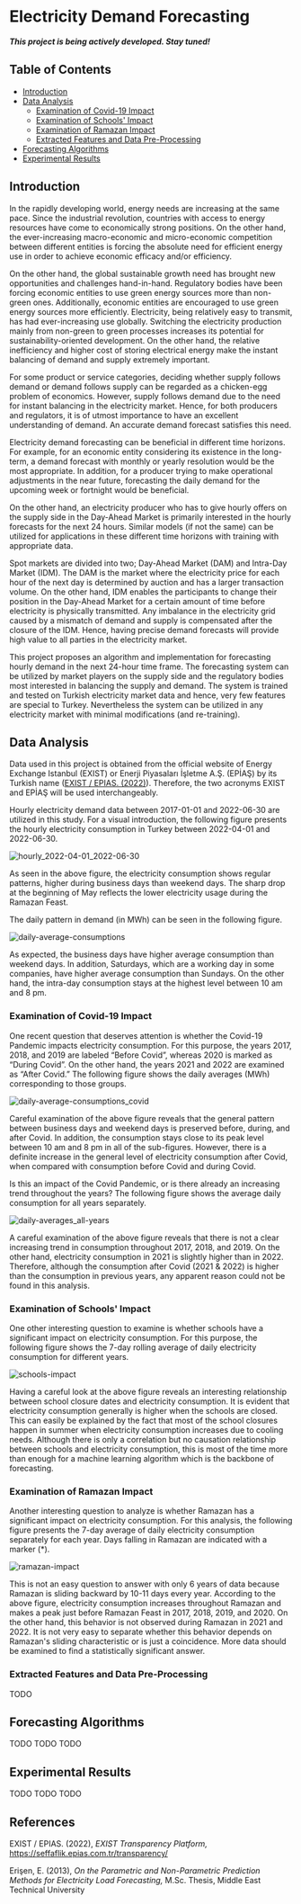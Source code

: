 # Electricity Demand Forecasting

***This project is being actively developed. Stay tuned!***

## Table of Contents
* [Introduction](#introduction)
* [Data Analysis](#data-analysis)
  - [Examination of Covid-19 Impact](#examination-of-covid-19-impact)
  - [Examination of Schools' Impact](#examination-of-schools-impact)
  - [Examination of Ramazan Impact](#examination-of-ramazan-impact)
  - [Extracted Features and Data Pre-Processing](#extracted-features-and-data-pre-processing)
* [Forecasting Algorithms](#forecasting-algorithms)
* [Experimental Results](#experimental-results)

## Introduction
In the rapidly developing world, energy needs are increasing at the same pace. Since the industrial revolution, countries with access to energy resources have come to economically strong positions. On the other hand, the ever-increasing macro-economic and micro-economic competition between different entities is forcing the absolute need for efficient energy use in order to achieve economic efficacy and/or efficiency.

On the other hand, the global sustainable growth need has brought new opportunities and challenges hand-in-hand. Regulatory bodies have been forcing economic entities to use green energy sources more than non-green ones. Additionally, economic entities are encouraged to use green energy sources more efficiently.
Electricity, being relatively easy to transmit, has had ever-increasing use globally. Switching the electricity production mainly from non-green to green processes increases its potential for sustainability-oriented development. On the other hand, the relative inefficiency and higher cost of storing electrical energy make the instant balancing of demand and supply extremely important. 

For some product or service categories, deciding whether supply follows demand or demand follows supply can be regarded as a chicken-egg problem of economics. However, supply follows demand due to the need for instant balancing in the electricity market. Hence, for both producers and regulators, it is of utmost importance to have an excellent understanding of demand. An accurate demand forecast satisfies this need.

Electricity demand forecasting can be beneficial in different time horizons. For example, for an economic entity considering its existence in the long-term, a demand forecast with monthly or yearly resolution would be the most appropriate. In addition, for a producer trying to make operational adjustments in the near future, forecasting the daily demand for the upcoming week or fortnight would be beneficial.

On the other hand, an electricity producer who has to give hourly offers on the supply side in the Day-Ahead Market is primarily interested in the hourly forecasts for the next 24 hours. Similar models (if not the same) can be utilized for applications in these different time horizons with training with appropriate data.

Spot markets are divided into two; Day-Ahead Market (DAM) and Intra-Day Market (IDM). The DAM is the market where the electricity price for each hour of the next day is determined by auction and has a larger transaction volume. On the other hand, IDM enables the participants to change their position in the Day-Ahead Market for a certain amount of time before electricity is physically transmitted. Any imbalance in the electricity grid caused by a mismatch of demand and supply is compensated after the closure of the IDM. Hence, having precise demand forecasts will provide high value to all parties in the electricity market.

This project proposes an algorithm and implementation for forecasting hourly demand in the next 24-hour time frame. The forecasting system can be utilized by market players on the supply side and the regulatory bodies most interested in balancing the supply and demand. The system is trained and tested on Turkish electricity market data and hence, very few features are special to Turkey. Nevertheless the system can be utilized in any electricity market with minimal modifications (and re-training).

## Data Analysis

Data used in this project is obtained from the official website of Energy Exchange Istanbul (EXIST) or Enerji Piyasaları İşletme A.Ş. (EPİAŞ) by its Turkish name ([EXIST / EPIAS. (2022)](#epias-2022)). Therefore, the two acronyms EXIST and EPİAŞ will be used interchangeably.

Hourly electricity demand data between 2017-01-01 and 2022-06-30 are utilized in this study. For a visual introduction, the following figure presents the hourly electricity consumption in Turkey between 2022-04-01 and 2022-06-30.

![hourly_2022-04-01_2022-06-30](./images/hourly_2022-04-01_2022-06-30.png)

As seen in the above figure, the electricity consumption shows regular patterns, higher during business days than weekend days. The sharp drop at the beginning of May reflects the lower electricity usage during the Ramazan Feast.

The daily pattern in demand (in MWh) can be seen in the following figure.

![daily-average-consumptions](./images/daily-average-consumptions.png)

As expected, the business days have higher average consumption than weekend days. In addition, Saturdays, which are a working day in some companies, have higher average consumption than Sundays. On the other hand, the intra-day consumption stays at the highest level between 10 am and 8 pm.

### Examination of Covid-19 Impact

One recent question that deserves attention is whether the Covid-19 Pandemic impacts electricity consumption. For this purpose, the years 2017, 2018, and 2019 are labeled “Before Covid”, whereas 2020 is marked as “During Covid”. On the other hand, the years 2021 and 2022 are examined as “After Covid.” The following figure shows the daily averages (MWh) corresponding to those groups.

![daily-average-consumptions_covid](./images/daily-average-consumptions_covid.png)

Careful examination of the above figure reveals that the general pattern between business days and weekend days is preserved before, during, and after Covid. In addition, the consumption stays close to its peak level between 10 am and 8 pm in all of the sub-figures. However, there is a definite increase in the general level of electricity consumption after Covid, when compared with consumption before Covid and during Covid. 

Is this an impact of the Covid Pandemic, or is there already an increasing trend throughout the years? The following figure shows the average daily consumption for all years separately.

![daily-averages_all-years](./images/daily-averages_all-years.png)

A careful examination of the above figure reveals that there is not a clear increasing trend in consumption throughout 2017, 2018, and 2019. On the other hand, electricity consumption in 2021 is slightly higher than in 2022. Therefore, although the consumption after Covid (2021 & 2022) is higher than the consumption in previous years, any apparent reason could not be found in this analysis.

### Examination of Schools' Impact

One other interesting question to examine is whether schools have a significant impact on electricity consumption. For this purpose, the following figure shows the 7-day rolling average of daily electricity consumption for different years.

![schools-impact](./images/schools-impact.png)

Having a careful look at the above figure reveals an interesting relationship between school closure dates and electricity consumption. It is evident that electricity consumption generally is higher when the schools are closed. This can easily be explained by the fact that most of the school closures happen in summer when electricity consumption increases due to cooling needs. Although there is only a correlation but no causation relationship between schools and electricity consumption, this is most of the time more than enough for a machine learning algorithm which is the backbone of forecasting.

### Examination of Ramazan Impact

Another interesting question to analyze is whether Ramazan has a significant impact on electricity consumption. For this analysis, the following figure presents the 7-day average of daily electricity consumption separately for each year. Days falling in Ramazan are indicated with a marker (*).

![ramazan-impact](./images/ramazan-impact.png)

This is not an easy question to answer with only 6 years of data because Ramazan is sliding backward by 10-11 days every year. According to the above figure, electricity consumption increases throughout Ramazan and makes a peak just before Ramazan Feast in 2017, 2018, 2019, and 2020. On the other hand, this behavior is not observed during Ramazan in 2021 and 2022. It is not very easy to separate whether this behavior depends on Ramazan's sliding characteristic or is just a coincidence. More data should be examined to find a statistically significant answer.

### Extracted Features and Data Pre-Processing

TODO




## Forecasting Algorithms

TODO TODO TODO

## Experimental Results

TODO TODO TODO

## References

<a id="epias-2022"></a> 
EXIST / EPIAS. (2022), 
_EXIST Transparency Platform,_
https://seffaflik.epias.com.tr/transparency/

<a id="erisen-2013"></a> 
Erişen, E. (2013), 
_On the Parametric and Non-Parametric Prediction Methods for Electricity Load Forecasting,_ 
M.Sc. Thesis, Middle East Technical University

